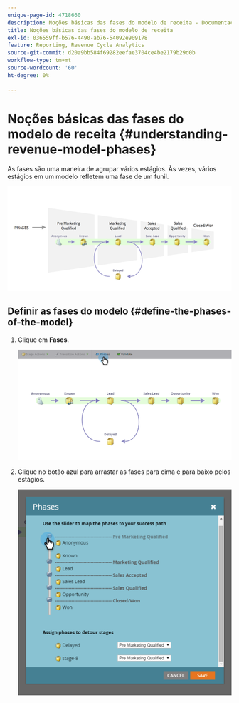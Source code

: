 ```yaml
---
unique-page-id: 4718660
description: Noções básicas das fases do modelo de receita - Documentação do Marketo - Documentação do produto
title: Noções básicas das fases do modelo de receita
exl-id: 036559ff-b576-4490-ab76-54092e909178
feature: Reporting, Revenue Cycle Analytics
source-git-commit: d20a9bb584f69282eefae3704ce4be2179b29d0b
workflow-type: tm+mt
source-wordcount: '60'
ht-degree: 0%

---
```


# Noções básicas das fases do modelo de receita {#understanding-revenue-model-phases}

As fases são uma maneira de agrupar vários estágios. Às vezes, vários estágios em um modelo refletem uma fase de um funil.

![—](assets/image2015-6-12-16-3a56-3a40.png)

## Definir as fases do modelo {#define-the-phases-of-the-model}

1. Clique em **Fases**.

   ![](assets/image2015-6-12-16-3a2-3a28.png)

1. Clique no botão azul para arrastar as fases para cima e para baixo pelos estágios.

   ![](assets/image2015-6-12-16-3a5-3a31.png)
